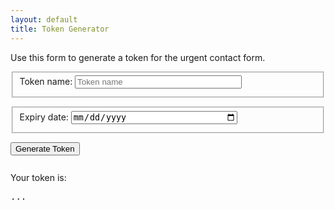 ```yaml
---
layout: default
title: Token Generator
---
```


Use this form to generate a token for the urgent contact form.

<form id="token-generation-form">
  <fieldset style="margin-bottom:1em">
    <label for="name" style="display:inline-block; margin-bottom:0.5em">Token name:</label>
    <input type="text" name="name" id="name" placeholder="Token name" style="box-sizing:border-box; width:100%; max-width:20em" required>
  </fieldset>
  <fieldset style="margin-bottom:1em">
    <label for="expiry" style="display:inline-block; margin-bottom:0.5em">Expiry date:</label>
    <input type="date" name="expiry" id="expiry" style="box-sizing:border-box; width:100%; max-width:20em" required>
  </fieldset>
  <button type="submit" style="margin-bottom:1em">Generate Token</button>
</form>
<p>Your token is:</p>
<pre style="display:inline" id="token-value">...</pre>

<script>
  const form = document.getElementById("token-generation-form");
  form.addEventListener("submit", event => {
    event.preventDefault()
    const formData = new FormData(event.target);
    const name = formData.get("name");
    const expiry = formData.get("expiry");
    fetch('/secure/api/token-generator', {
      method: 'POST',
      headers: {
        'Accept': 'application/json',
        'Content-Type': 'application/json'
      },
      body: JSON.stringify({ name, expiry })
    })
    .then(res => res.json())
    .then(res => document.getElementById("token-value").innerHTML = res.token);
  });
</script>
